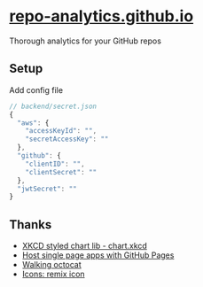 # [repo-analytics.github.io](https://repo-analytics.github.io)

Thorough analytics for your GitHub repos

## Setup

Add config file

```js
// backend/secret.json
{
  "aws": {
    "accessKeyId": "",
    "secretAccessKey": ""
  },
  "github": {
    "clientID": "",
    "clientSecret": ""
  },
  "jwtSecret": ""
}
```

## Thanks

- [XKCD styled chart lib - chart.xkcd](https://github.com/timqian/chart.xkcd)
- [Host single page apps with GitHub Pages](https://github.com/rafrex/spa-github-pages)
- [Walking octocat](https://dribbble.com/shots/6364613-Octocat-walk-cycle)
- [Icons: remix icon](https://remixicon.com)
